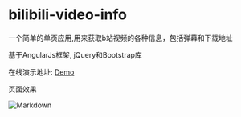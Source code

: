 # bilibili-video-info
一个简单的单页应用,用来获取b站视频的各种信息，包括弹幕和下载地址

基于AngularJs框架, jQuery和Bootstrap库

在线演示地址: [Demo](http://deepred5.com/bilinfo)

页面效果   

![Markdown](http://i4.buimg.com/555848/ea34a37134815b38.png)